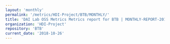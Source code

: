 ```yaml
---
layout: 'monthly'
permalink: '/metrics/HDI-Project/BTB/MONTHLY/'
title: 'DAI Lab OSS Metrics Metrics report for BTB | MONTHLY-REPORT-2018-10-26'
organization: 'HDI-Project'
repository: 'BTB'
current_date: '2018-10-26'
---
```

